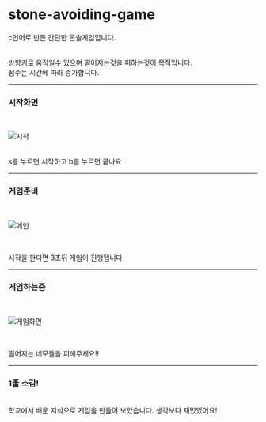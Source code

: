 # stone-avoiding-game
c언어로 만든 간단한 콘솔게임입니다.

<br>
방향키로 움직일수 있으며 떨어지는것을 피하는것이 목적입니다.
<br>
점수는 시간에 따라 증가합니다.

<br>

---
### 시작화면
<br>

![시작](https://user-images.githubusercontent.com/58362690/98260887-2e429300-1fc7-11eb-98dc-ba242514b11c.png)

<br>
s를 누르면 시작하고 b를 누르면 끝나요

---

### 게임준비

<br>

![메인](https://user-images.githubusercontent.com/58362690/98260791-110dc480-1fc7-11eb-8f72-76b4d96a9a96.png)

<br>

시작을 한다면 3초뒤 게임이 진행됍니다

---
### 게임하는중

<br>

![게임화면](https://user-images.githubusercontent.com/58362690/98260454-b2484b00-1fc6-11eb-98e4-688b4d63a466.png)

<br>

떨어지는 네모들을 피해주세요!!

---
### 1줄 소감!

<br>
학교에서 배운 지식으로 게임을 만들어 보았습니다. 생각보다 재밌었어요!
